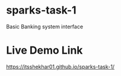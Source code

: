 # sparks-task-1
Basic Banking system interface
# Live Demo Link
https://itsshekhar01.github.io/sparks-task-1/
